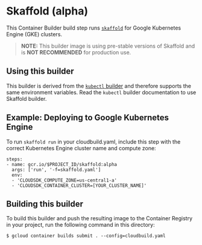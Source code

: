 # Skaffold (alpha)

This Container Builder build step runs
[`skaffold`](https://github.com/GoogleCloudPlatform/skaffold/) for Google
Kubernetes Engine (GKE) clusters.

> **NOTE:** This builder image is using pre-stable versions of Skaffold and
> is **NOT RECOMMENDED** for production use.

## Using this builder

This builder is derived from the [`kubectl` builder](https://github.com/GoogleCloudPlatform/cloud-builders/tree/master/kubectl)
and therefore supports the same environment variables. Read the `kubectl` builder
documentation to use Skaffold builder.

## Example: Deploying to Google Kubernetes Engine

To run `skaffold run` in your cloudbuild.yaml, include this step with the
correct Kubernetes Engine cluster name and compute zone:

```
steps:
- name: gcr.io/$PROJECT_ID/skaffold:alpha
  args: ['run', '-f=skaffold.yaml']
  env:
  - 'CLOUDSDK_COMPUTE_ZONE=us-central1-a'
  - 'CLOUDSDK_CONTAINER_CLUSTER=[YOUR_CLUSTER_NAME]'
  ```

## Building this builder

To build this builder and push the resulting image to the Container Registry
in your project, run the following command in this directory:

    $ gcloud container builds submit . --config=cloudbuild.yaml

